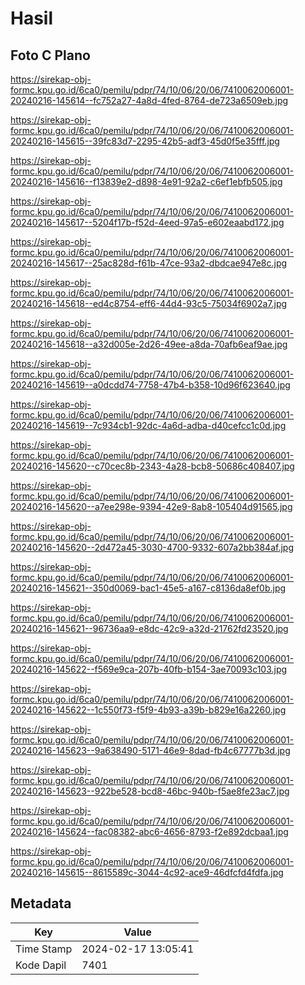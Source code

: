 # Hasil

## Foto C Plano

https://sirekap-obj-formc.kpu.go.id/6ca0/pemilu/pdpr/74/10/06/20/06/7410062006001-20240216-145614--fc752a27-4a8d-4fed-8764-de723a6509eb.jpg

https://sirekap-obj-formc.kpu.go.id/6ca0/pemilu/pdpr/74/10/06/20/06/7410062006001-20240216-145615--39fc83d7-2295-42b5-adf3-45d0f5e35fff.jpg

https://sirekap-obj-formc.kpu.go.id/6ca0/pemilu/pdpr/74/10/06/20/06/7410062006001-20240216-145616--f13839e2-d898-4e91-92a2-c6ef1ebfb505.jpg

https://sirekap-obj-formc.kpu.go.id/6ca0/pemilu/pdpr/74/10/06/20/06/7410062006001-20240216-145617--5204f17b-f52d-4eed-97a5-e602eaabd172.jpg

https://sirekap-obj-formc.kpu.go.id/6ca0/pemilu/pdpr/74/10/06/20/06/7410062006001-20240216-145617--25ac828d-f61b-47ce-93a2-dbdcae947e8c.jpg

https://sirekap-obj-formc.kpu.go.id/6ca0/pemilu/pdpr/74/10/06/20/06/7410062006001-20240216-145618--ed4c8754-eff6-44d4-93c5-75034f6902a7.jpg

https://sirekap-obj-formc.kpu.go.id/6ca0/pemilu/pdpr/74/10/06/20/06/7410062006001-20240216-145618--a32d005e-2d26-49ee-a8da-70afb6eaf9ae.jpg

https://sirekap-obj-formc.kpu.go.id/6ca0/pemilu/pdpr/74/10/06/20/06/7410062006001-20240216-145619--a0dcdd74-7758-47b4-b358-10d96f623640.jpg

https://sirekap-obj-formc.kpu.go.id/6ca0/pemilu/pdpr/74/10/06/20/06/7410062006001-20240216-145619--7c934cb1-92dc-4a6d-adba-d40cefcc1c0d.jpg

https://sirekap-obj-formc.kpu.go.id/6ca0/pemilu/pdpr/74/10/06/20/06/7410062006001-20240216-145620--c70cec8b-2343-4a28-bcb8-50686c408407.jpg

https://sirekap-obj-formc.kpu.go.id/6ca0/pemilu/pdpr/74/10/06/20/06/7410062006001-20240216-145620--a7ee298e-9394-42e9-8ab8-105404d91565.jpg

https://sirekap-obj-formc.kpu.go.id/6ca0/pemilu/pdpr/74/10/06/20/06/7410062006001-20240216-145620--2d472a45-3030-4700-9332-607a2bb384af.jpg

https://sirekap-obj-formc.kpu.go.id/6ca0/pemilu/pdpr/74/10/06/20/06/7410062006001-20240216-145621--350d0069-bac1-45e5-a167-c8136da8ef0b.jpg

https://sirekap-obj-formc.kpu.go.id/6ca0/pemilu/pdpr/74/10/06/20/06/7410062006001-20240216-145621--96736aa9-e8dc-42c9-a32d-21762fd23520.jpg

https://sirekap-obj-formc.kpu.go.id/6ca0/pemilu/pdpr/74/10/06/20/06/7410062006001-20240216-145622--f569e9ca-207b-40fb-b154-3ae70093c103.jpg

https://sirekap-obj-formc.kpu.go.id/6ca0/pemilu/pdpr/74/10/06/20/06/7410062006001-20240216-145622--1c550f73-f5f9-4b93-a39b-b829e16a2260.jpg

https://sirekap-obj-formc.kpu.go.id/6ca0/pemilu/pdpr/74/10/06/20/06/7410062006001-20240216-145623--9a638490-5171-46e9-8dad-fb4c67777b3d.jpg

https://sirekap-obj-formc.kpu.go.id/6ca0/pemilu/pdpr/74/10/06/20/06/7410062006001-20240216-145623--922be528-bcd8-46bc-940b-f5ae8fe23ac7.jpg

https://sirekap-obj-formc.kpu.go.id/6ca0/pemilu/pdpr/74/10/06/20/06/7410062006001-20240216-145624--fac08382-abc6-4656-8793-f2e892dcbaa1.jpg

https://sirekap-obj-formc.kpu.go.id/6ca0/pemilu/pdpr/74/10/06/20/06/7410062006001-20240216-145615--8615589c-3044-4c92-ace9-46dfcfd4fdfa.jpg


## Metadata

| Key        | Value               |
| ---------- | ------------------- |
| Time Stamp | 2024-02-17 13:05:41 |
| Kode Dapil | 7401                |



